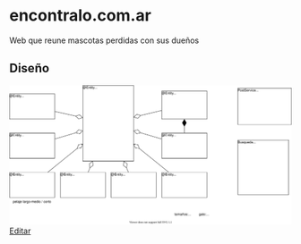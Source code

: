 # encontralo.com.ar

Web que reune mascotas perdidas con sus dueños

## Diseño
![Diseño](diagramas.svg)
[Editar](https://github.com/jonybuzz/encontralo/edit-diagram.html?repo=encontralo&path=diagramas.svg)
